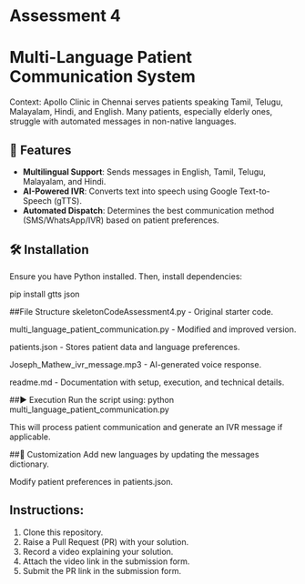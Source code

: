 # Assessment 4

# Multi-Language Patient Communication System

Context: Apollo Clinic in Chennai serves patients speaking Tamil, Telugu, Malayalam, Hindi, and English. Many patients, especially elderly ones, struggle with automated messages in non-native languages.

## 🚀 Features  
- **Multilingual Support**: Sends messages in English, Tamil, Telugu, Malayalam, and Hindi.  
- **AI-Powered IVR**: Converts text into speech using Google Text-to-Speech (gTTS).  
- **Automated Dispatch**: Determines the best communication method (SMS/WhatsApp/IVR) based on patient preferences.  

## 🛠️ Installation  
Ensure you have Python installed. Then, install dependencies:  

pip install gtts json

##File Structure
skeletonCodeAssessment4.py - Original starter code.

multi_language_patient_communication.py - Modified and improved version.

patients.json - Stores patient data and language preferences.

Joseph_Mathew_ivr_message.mp3 - AI-generated voice response.

readme.md - Documentation with setup, execution, and technical details.

##▶️ Execution
Run the script using:
python multi_language_patient_communication.py

This will process patient communication and generate an IVR message if applicable.

##📝 Customization
Add new languages by updating the messages dictionary.

Modify patient preferences in patients.json.


## Instructions:
1. Clone this repository.
3. Raise a Pull Request (PR) with your solution.
4. Record a video explaining your solution.
5. Attach the video link in the submission form.
6. Submit the PR link in the submission form.

